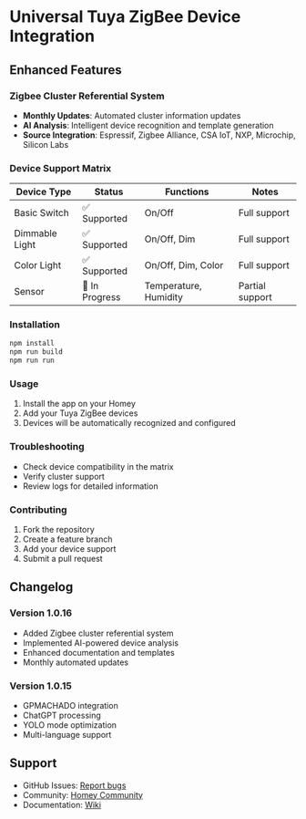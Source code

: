 # Universal Tuya ZigBee Device Integration

## Enhanced Features

### Zigbee Cluster Referential System
- **Monthly Updates**: Automated cluster information updates
- **AI Analysis**: Intelligent device recognition and template generation
- **Source Integration**: Espressif, Zigbee Alliance, CSA IoT, NXP, Microchip, Silicon Labs

### Device Support Matrix
| Device Type | Status | Functions | Notes |
|-------------|--------|-----------|-------|
| Basic Switch | ✅ Supported | On/Off | Full support |
| Dimmable Light | ✅ Supported | On/Off, Dim | Full support |
| Color Light | ✅ Supported | On/Off, Dim, Color | Full support |
| Sensor | 🔄 In Progress | Temperature, Humidity | Partial support |

### Installation
```bash
npm install
npm run build
npm run run
```

### Usage
1. Install the app on your Homey
2. Add your Tuya ZigBee devices
3. Devices will be automatically recognized and configured

### Troubleshooting
- Check device compatibility in the matrix
- Verify cluster support
- Review logs for detailed information

### Contributing
1. Fork the repository
2. Create a feature branch
3. Add your device support
4. Submit a pull request

## Changelog

### Version 1.0.16
- Added Zigbee cluster referential system
- Implemented AI-powered device analysis
- Enhanced documentation and templates
- Monthly automated updates

### Version 1.0.15
- GPMACHADO integration
- ChatGPT processing
- YOLO mode optimization
- Multi-language support

## Support
- GitHub Issues: [Report bugs](https://github.com/dlnraja/com.universaltuyazigbee.device/issues)
- Community: [Homey Community](https://community.homey.app)
- Documentation: [Wiki](https://github.com/dlnraja/com.universaltuyazigbee.device/wiki)

